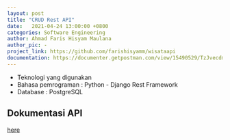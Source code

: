```yaml
---
layout: post
title: "CRUD Rest API"
date:   2021-04-24 13:00:00 +0800
categories: Software Engineering
author: Ahmad Faris Hisyam Maulana
author_pic: -
project_link: https://github.com/farishisyamm/wisataapi
documentation: https://documenter.getpostman.com/view/15490529/TzJvecdm
---
```


- Teknologi yang digunakan
- Bahasa pemrograman         : Python - Django Rest Framework
- Database                   : PostgreSQL

## Dokumentasi API  

[here](https://documenter.getpostman.com/view/15490529/TzJvecdm)
